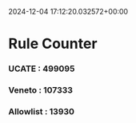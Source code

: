 2024-12-04 17:12:20.032572+00:00
# Rule Counter 
 ### UCATE : 499095

 ### Veneto : 107333

 ### Allowlist : 13930